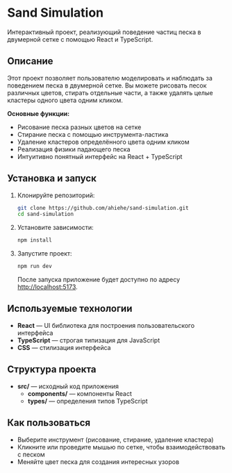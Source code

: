 # Sand Simulation

Интерактивный проект, реализующий поведение частиц песка в двумерной сетке с помощью React и TypeScript.

## Описание

Этот проект позволяет пользователю моделировать и наблюдать за поведением песка в двумерной сетке. Вы можете рисовать песок различных цветов, стирать отдельные части, а также удалять целые кластеры одного цвета одним кликом.

**Основные функции:**
- Рисование песка разных цветов на сетке
- Стирание песка с помощью инструмента-ластика
- Удаление кластеров определённого цвета одним кликом
- Реализация физики падающего песка
- Интуитивно понятный интерфейс на React + TypeScript


## Установка и запуск

1. Клонируйте репозиторий:
   ```bash
   git clone https://github.com/ahiehe/sand-simulation.git
   cd sand-simulation
   ```

2. Установите зависимости:
   ```bash
   npm install
   ```

3. Запустите проект:
   ```bash
   npm run dev
   ```
   После запуска приложение будет доступно по адресу [http://localhost:5173](http://localhost:5173).

## Используемые технологии

- **React** — UI библиотека для построения пользовательского интерфейса
- **TypeScript** — строгая типизация для JavaScript
- **CSS** — стилизация интерфейса

## Структура проекта

- **src/** — исходный код приложения
  - **components/** — компоненты React
  - **types/** — определения типов TypeScript

## Как пользоваться

- Выберите инструмент (рисование, стирание, удаление кластера)
- Кликните или проведите мышью по сетке, чтобы взаимодействовать с песком
- Меняйте цвет песка для создания интересных узоров
